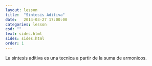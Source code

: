 ```yaml
---
layout: lesson 
title:  "Sintesis Aditiva"
date:   2014-03-27 17:00:00
categories: lesson 
csd: ""
text: sides.html
sides: sides.html
order: 1
---
```


La sintesis aditiva es una tecnica a partir de la suma de armonicos.
